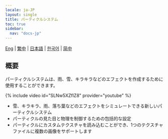 ```yaml
---
locale: ja-JP
layout: single
title: パーティクルシステム
toc: true
sidebar:
  nav: "docs-jp"
---
```

[Eng](/dancexr/features/particles) | [繁中](/tw/dancexr/features/particles) | [日本語](/jp/dancexr/features/particles) | [한국어](/kr/dancexr/features/particles) | [简中](/zh/dancexr/features/particles)


## 概要
パーティクルシステムは、雨、雪、キラキラなどのエフェクトを作成するために使用することができます。

{% include video id="SLNw5XZflZ8" provider="youtube" %}
* 雪、キラキラ、雨、落ち葉などのエフェクトをシミュレートできる新しいパーティクルシステム
* パーティクルの見た目と物理を制御するための包括的な設定
* パーティクルにカスタムテクスチャを読み込むことができ、1つのテクスチャファイルに複数の画像をサポートします